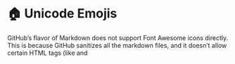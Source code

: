 # 🏠 Unicode Emojis


GitHub’s flavor of Markdown does not support Font Awesome icons directly. This is because GitHub sanitizes all the markdown files, and it doesn’t allow certain HTML tags (like <link> and <script>) for security reasons.

` # :house: My Title

# 🦉 My Second Title


# 🐧 Ice Cube

# 👩‍✈️


`This is code`  

`SELECT *  

FROM myTable as T1;`

